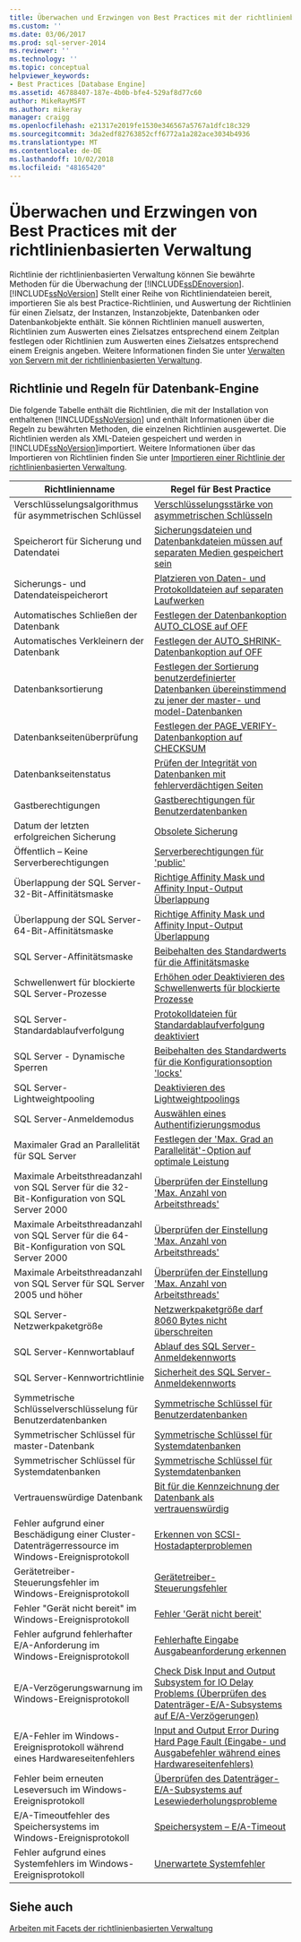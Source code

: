 ```yaml
---
title: Überwachen und Erzwingen von Best Practices mit der richtlinienbasierten Verwaltung | Microsoft-Dokumentation
ms.custom: ''
ms.date: 03/06/2017
ms.prod: sql-server-2014
ms.reviewer: ''
ms.technology: ''
ms.topic: conceptual
helpviewer_keywords:
- Best Practices [Database Engine]
ms.assetid: 46788407-187e-4b0b-bfe4-529af8d77c60
author: MikeRayMSFT
ms.author: mikeray
manager: craigg
ms.openlocfilehash: e21317e2019fe1530e346567a5767a1dfc18c329
ms.sourcegitcommit: 3da2edf82763852cff6772a1a282ace3034b4936
ms.translationtype: MT
ms.contentlocale: de-DE
ms.lasthandoff: 10/02/2018
ms.locfileid: "48165420"
---
```

# <a name="monitor-and-enforce-best-practices-by-using-policy-based-management"></a>Überwachen und Erzwingen von Best Practices mit der richtlinienbasierten Verwaltung
  Richtlinie der richtlinienbasierten Verwaltung können Sie bewährte Methoden für die Überwachung der [!INCLUDE[ssDEnoversion](../../includes/ssdenoversion-md.md)]. [!INCLUDE[ssNoVersion](../../includes/ssnoversion-md.md)] Stellt einer Reihe von Richtliniendateien bereit, importieren Sie als best Practice-Richtlinien, und Auswertung der Richtlinien für einen Zielsatz, der Instanzen, Instanzobjekte, Datenbanken oder Datenbankobjekte enthält. Sie können Richtlinien manuell auswerten, Richtlinien zum Auswerten eines Zielsatzes entsprechend einem Zeitplan festlegen oder Richtlinien zum Auswerten eines Zielsatzes entsprechend einem Ereignis angeben. Weitere Informationen finden Sie unter [Verwalten von Servern mit der richtlinienbasierten Verwaltung](administer-servers-by-using-policy-based-management.md).  
  
## <a name="policy-and-rules-for-database-engine"></a>Richtlinie und Regeln für Datenbank-Engine  
 Die folgende Tabelle enthält die Richtlinien, die mit der Installation von enthaltenen [!INCLUDE[ssNoVersion](../../includes/ssnoversion-md.md)] und enthält Informationen über die Regeln zu bewährten Methoden, die einzelnen Richtlinien ausgewertet. Die Richtlinien werden als XML-Dateien gespeichert und werden in [!INCLUDE[ssNoVersion](../../includes/ssnoversion-md.md)]importiert. Weitere Informationen über das Importieren von Richtlinien finden Sie unter [Importieren einer Richtlinie der richtlinienbasierten Verwaltung](import-a-policy-based-management-policy.md).  
  
|Richtlinienname|Regel für Best Practice|  
|-----------------|------------------------|  
|Verschlüsselungsalgorithmus für asymmetrischen Schlüssel|[Verschlüsselungsstärke von asymmetrischen Schlüsseln](asymmetric-keys-encryption-strength.md)|  
|Speicherort für Sicherung und Datendatei|[Sicherungsdateien und Datenbankdateien müssen auf separaten Medien gespeichert sein](../../database-engine/backup-files-must-be-on-separate-devices-from-the-database-files.md)|  
|Sicherungs- und Datendateispeicherort|[Platzieren von Daten- und Protokolldateien auf separaten Laufwerken](place-data-and-log-files-on-separate-drives.md)|  
|Automatisches Schließen der Datenbank|[Festlegen der Datenbankoption AUTO_CLOSE auf OFF](set-the-auto-close-database-option-to-off.md)|  
|Automatisches Verkleinern der Datenbank|[Festlegen der AUTO_SHRINK-Datenbankoption auf OFF](set-the-auto-shrink-database-option-to-off.md)|  
|Datenbanksortierung|[Festlegen der Sortierung benutzerdefinierter Datenbanken übereinstimmend zu jener der master- und model-Datenbanken](../../database-engine/set-collation-user-defined-databases-match-master-model-databases.md)|  
|Datenbankseitenüberprüfung|[Festlegen der PAGE_VERIFY-Datenbankoption auf CHECKSUM](set-the-page-verify-database-option-to-checksum.md)|  
|Datenbankseitenstatus|[Prüfen der Integrität von Datenbanken mit fehlerverdächtigen Seiten](check-integrity-of-database-with-suspect-pages.md)|  
|Gastberechtigungen|[Gastberechtigungen für Benutzerdatenbanken](guest-permissions-on-user-databases.md)|  
|Datum der letzten erfolgreichen Sicherung|[Obsolete Sicherung](outdated-backup.md)|  
|Öffentlich – Keine Serverberechtigungen|[Serverberechtigungen für 'public'](server-public-permissions.md)|  
|Überlappung der SQL Server-32-Bit-Affinitätsmaske|[Richtige Affinity Mask und Affinity Input-Output Überlappung](correct-affinity-mask-and-affinity-input-and-output-mask-overlap.md)|  
|Überlappung der SQL Server-64-Bit-Affinitätsmaske|[Richtige Affinity Mask und Affinity Input-Output Überlappung](correct-affinity-mask-and-affinity-input-and-output-mask-overlap.md)|  
|SQL Server-Affinitätsmaske|[Beibehalten des Standardwerts für die Affinitätsmaske](keep-the-affinity-mask-default-value.md)|  
|Schwellenwert für blockierte SQL Server-Prozesse|[Erhöhen oder Deaktivieren des Schwellenwerts für blockierte Prozesse](increase-or-disable-blocked-process-threshold.md)|  
|SQL Server-Standardablaufverfolgung|[Protokolldateien für Standardablaufverfolgung deaktiviert](default-trace-log-files-disabled.md)|  
|SQL Server - Dynamische Sperren|[Beibehalten des Standardwerts für die Konfigurationsoption 'locks'](keep-the-locks-configuration-option-default-value.md)|  
|SQL Server-Lightweightpooling|[Deaktivieren des Lightweightpoolings](disable-lightweight-pooling.md)|  
|SQL Server-Anmeldemodus|[Auswählen eines Authentifizierungsmodus](../security/choose-an-authentication-mode.md)|  
|Maximaler Grad an Parallelität für SQL Server|[Festlegen der 'Max. Grad an Parallelität'-Option auf optimale Leistung](set-the-max-degree-of-parallelism-option-for-optimal-performance.md)|  
|Maximale Arbeitsthreadanzahl von SQL Server für die 32-Bit-Konfiguration von SQL Server 2000|[Überprüfen der Einstellung 'Max. Anzahl von Arbeitsthreads'](verify-max-worker-threads-setting.md)|  
|Maximale Arbeitsthreadanzahl von SQL Server für die 64-Bit-Konfiguration von SQL Server 2000|[Überprüfen der Einstellung 'Max. Anzahl von Arbeitsthreads'](verify-max-worker-threads-setting.md)|  
|Maximale Arbeitsthreadanzahl von SQL Server für SQL Server 2005 und höher|[Überprüfen der Einstellung 'Max. Anzahl von Arbeitsthreads'](verify-max-worker-threads-setting.md)|  
|SQL Server-Netzwerkpaketgröße|[Netzwerkpaketgröße darf 8060 Bytes nicht überschreiten](network-packet-size-should-not-exceed-8060-bytes.md)|  
|SQL Server-Kennwortablauf|[Ablauf des SQL Server-Anmeldekennworts](sql-server-login-password-expiration.md)|  
|SQL Server-Kennwortrichtlinie|[Sicherheit des SQL Server-Anmeldekennworts](sql-server-login-password-strength.md)|  
|Symmetrische Schlüsselverschlüsselung für Benutzerdatenbanken|[Symmetrische Schlüssel für Benutzerdatenbanken](symmetric-keys-on-user-databases.md)|  
|Symmetrischer Schlüssel für master-Datenbank|[Symmetrische Schlüssel für Systemdatenbanken](symmetric-keys-on-system-databases.md)|  
|Symmetrischer Schlüssel für Systemdatenbanken|[Symmetrische Schlüssel für Systemdatenbanken](symmetric-keys-on-system-databases.md)|  
|Vertrauenswürdige Datenbank|[Bit für die Kennzeichnung der Datenbank als vertrauenswürdig](trustworthy-bit.md)|  
|Fehler aufgrund einer Beschädigung einer Cluster-Datenträgerressource im Windows-Ereignisprotokoll|[Erkennen von SCSI-Hostadapterproblemen](detect-scsi-host-adapter-issues.md)|  
|Gerätetreiber-Steuerungsfehler im Windows-Ereignisprotokoll|[Gerätetreiber-Steuerungsfehler](device-driver-control-error.md)|  
|Fehler "Gerät nicht bereit" im Windows-Ereignisprotokoll|[Fehler 'Gerät nicht bereit'](device-not-ready-error.md)|  
|Fehler aufgrund fehlerhafter E/A-Anforderung im Windows-Ereignisprotokoll|[Fehlerhafte Eingabe Ausgabeanforderung erkennen](detect-failed-input-and-output-requests.md)|  
|E/A-Verzögerungswarnung im Windows-Ereignisprotokoll|[Check Disk Input and Output Subsystem for IO Delay Problems (Überprüfen des Datenträger-E/A-Subsystems auf E/A-Verzögerungen)](check-disk-input-and-output-subsystem-for-io-delay-problems.md)|  
|E/A-Fehler im Windows-Ereignisprotokoll während eines Hardwareseitenfehlers|[Input and Output Error During Hard Page Fault (Eingabe- und Ausgabefehler während eines Hardwareseitenfehlers)](input-and-output-error-during-hard-page-fault.md)|  
|Fehler beim erneuten Leseversuch im Windows-Ereignisprotokoll|[Überprüfen des Datenträger-E/A-Subsystems auf Lesewiederholungsprobleme](check-disk-input-output-subsystem-for-read-retry-problems.md)|  
|E/A-Timeoutfehler des Speichersystems im Windows-Ereignisprotokoll|[Speichersystem – E/A-Timeout](storage-system-input-output-time-out.md)|  
|Fehler aufgrund eines Systemfehlers im Windows-Ereignisprotokoll|[Unerwartete Systemfehler](unexpected-system-failures.md)|  
  
## <a name="see-also"></a>Siehe auch  
 [Arbeiten mit Facets der richtlinienbasierten Verwaltung](working-with-policy-based-management-facets.md)  
  
  
